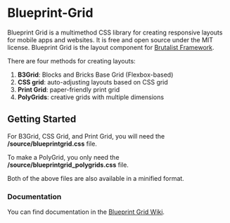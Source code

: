 # Blueprint-Grid
Blueprint Grid is a multimethod CSS library for creating responsive layouts for mobile apps and websites. It is free and open source under the MIT license. Blueprint Grid is the layout component for [Brutalist Framework](http://www.brutalistframework.com). 

There are four methods for creating layouts: 
1. **B3Grid**: Blocks and Bricks Base Grid (Flexbox-based)
2. **CSS grid**: auto-adjusting layouts based on CSS grid
3. **Print Grid**: paper-friendly print grid
4. **PolyGrids**: creative grids with multiple dimensions

## Getting Started
For B3Grid, CSS Grid, and Print Grid, you will need the **/source/blueprintgrid.css** file. 

To make a PolyGrid, you only need the **/source/blueprintgrid_polygrids.css** file.

Both of the above files are also available in a minified format. 

### Documentation
You can find documentation in the [Blueprint Grid Wiki](https://github.com/pinecreativelabs/Blueprint-Grid/wiki).
